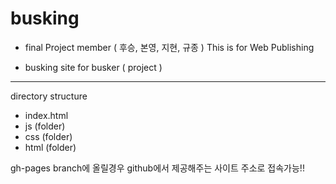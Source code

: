 # busking

- final Project 
member ( 후승, 본영, 지현, 규종 )
This is for Web Publishing

* busking site for busker ( project )


-------------------
directory structure

- index.html
- js (folder)
- css (folder)
- html (folder)


gh-pages branch에 올릴경우
github에서 제공해주는 사이트 주소로 접속가능!!
